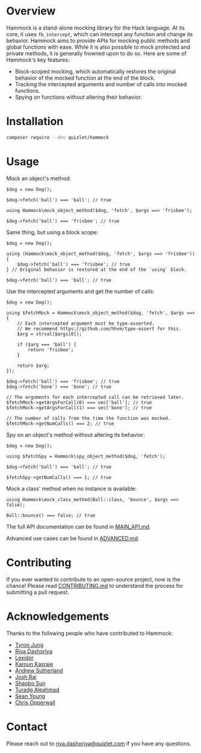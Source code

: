 # Overview

Hammock is a stand-alone mocking library for the Hack language. At its core, it uses `fb_intercept`, which can intercept any function and change its behavior. Hammock aims to provide APIs for mocking public methods and global functions with ease. While it is also possible to mock protected and private methods, it is generally frowned upon to do so. Here are some of Hammock's key features:

- Block-scoped mocking, which automatically restores the original behavior of the mocked function at the end of the block.
- Tracking the intercepted arguments and number of calls into mocked functions.
- Spying on functions without altering their behavior.

# Installation

```bash
composer require --dev quizlet/hammock
```

# Usage

Mock an object's method:

```hack
$dog = new Dog();

$dog->fetch('ball') === 'ball'; // true

using Hammock\mock_object_method($dog, 'fetch', $args ==> 'frisbee');

$dog->fetch('ball') === 'frisbee'; // true
```

Same thing, but using a block scope:

```hack
$dog = new Dog();

using (Hammock\mock_object_method($dog, 'fetch', $args ==> 'frisbee')) {
	$dog->fetch('ball') === 'frisbee'; // true
} // Original behavior is restored at the end of the `using` block.

$dog->fetch('ball') === 'ball'; // true
```

Use the intercepted arguments and get the number of calls:

```hack
$dog = new Dog();

using $fetchMock = Hammock\mock_object_method($dog, 'fetch', $args ==> {
	// Each intercepted argument must be type-asserted.
	// We recommend https://github.com/hhvm/type-assert for this.
	$arg = strval($args[0]);

	if ($arg === 'ball') {
		return 'frisbee';
	}
	
	return $arg;
});

$dog->fetch('ball') === 'frisbee'; // true
$dog->fetch('bone') === 'bone'; // true

// The arguments for each intercepted call can be retrieved later.
$fetchMock->getArgsForCall(0) === vec['ball']; // true
$fetchMock->getArgsForCall(1) === vec['bone']; // true

// The number of calls from the time the function was mocked.
$fetchMock->getNumCalls() === 2; // true
```

Spy on an object's method without altering its behavior:

```hack
$dog = new Dog();

using $fetchSpy = Hammock\spy_object_method($dog, 'fetch');

$dog->fetch('ball') === 'ball'; // true

$fetchSpy->getNumCalls() === 1; // true
```

Mock a class' method when no instance is available:

```hack
using Hammock\mock_class_method(Ball::class, 'bounce', $args ==> false);

Ball::bounce() === false; // true
```


The full API documentation can be found in [MAIN_API.md](https://github.com/quizlet/hammock/blob/master/MAIN_API.md).

Advanced use cases can be found in [ADVANCED.md](https://github.com/quizlet/hammock/blob/master/ADVANCED.md).

# Contributing

If you ever wanted to contribute to an open-source project, now is the chance! Please read [CONTRIBUTING.md](https://github.com/quizlet/hammock/blob/master/CONTRIBUTING.md) to understand the process for submitting a pull request.

# Acknowledgements

Thanks to the following people who have contributed to Hammock:
- [Tyron Jung](https://github.com/tyronjung-quizlet)
- [Riya Dashoriya](https://github.com/riyadashoriya-qz)
- [Lexidor](https://github.com/lexidor)
- [Karoun Kasraie](https://github.com/karoun)
- [Andrew Sutherland](https://github.com/asuth)
- [Josh Rai](https://github.com/joshrai)
- [Shaobo Sun](https://github.com/shaobos)
- [Turadg Aleahmad](https://github.com/turadg)
- [Sean Young](https://github.com/syoung-quizlet)
- [Chris Opperwall](https://github.com/copperwall)


# Contact

Please reach out to riya.dashoriya@quizlet.com if you have any questions.
